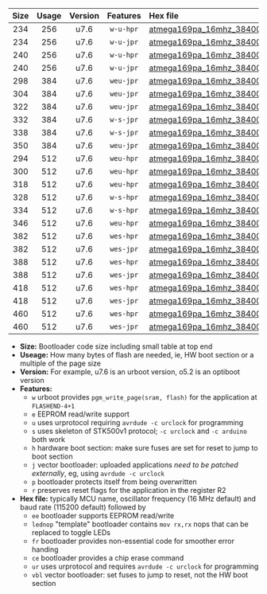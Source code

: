 |Size|Usage|Version|Features|Hex file|
|:-:|:-:|:-:|:-:|:--|
|234|256|u7.6|`w-u-hpr`|[atmega169pa_16mhz_38400bps_ur.hex](https://raw.githubusercontent.com/stefanrueger/urboot/main//atmega169pa_16mhz_38400bps_ur.hex)|
|234|256|u7.6|`w-u-jpr`|[atmega169pa_16mhz_38400bps_ur_vbl.hex](https://raw.githubusercontent.com/stefanrueger/urboot/main//atmega169pa_16mhz_38400bps_ur_vbl.hex)|
|240|256|u7.6|`w-u-hpr`|[atmega169pa_16mhz_38400bps_lednop_ur.hex](https://raw.githubusercontent.com/stefanrueger/urboot/main//atmega169pa_16mhz_38400bps_lednop_ur.hex)|
|240|256|u7.6|`w-u-jpr`|[atmega169pa_16mhz_38400bps_lednop_ur_vbl.hex](https://raw.githubusercontent.com/stefanrueger/urboot/main//atmega169pa_16mhz_38400bps_lednop_ur_vbl.hex)|
|298|384|u7.6|`weu-jpr`|[atmega169pa_16mhz_38400bps_ee_ur_vbl.hex](https://raw.githubusercontent.com/stefanrueger/urboot/main//atmega169pa_16mhz_38400bps_ee_ur_vbl.hex)|
|304|384|u7.6|`weu-jpr`|[atmega169pa_16mhz_38400bps_ee_lednop_ur_vbl.hex](https://raw.githubusercontent.com/stefanrueger/urboot/main//atmega169pa_16mhz_38400bps_ee_lednop_ur_vbl.hex)|
|322|384|u7.6|`weu-jpr`|[atmega169pa_16mhz_38400bps_ee_lednop_fr_ur_vbl.hex](https://raw.githubusercontent.com/stefanrueger/urboot/main//atmega169pa_16mhz_38400bps_ee_lednop_fr_ur_vbl.hex)|
|332|384|u7.6|`w-s-jpr`|[atmega169pa_16mhz_38400bps_vbl.hex](https://raw.githubusercontent.com/stefanrueger/urboot/main//atmega169pa_16mhz_38400bps_vbl.hex)|
|338|384|u7.6|`w-s-jpr`|[atmega169pa_16mhz_38400bps_lednop_vbl.hex](https://raw.githubusercontent.com/stefanrueger/urboot/main//atmega169pa_16mhz_38400bps_lednop_vbl.hex)|
|350|384|u7.6|`weu-jpr`|[atmega169pa_16mhz_38400bps_ee_lednop_fr_ce_ur_vbl.hex](https://raw.githubusercontent.com/stefanrueger/urboot/main//atmega169pa_16mhz_38400bps_ee_lednop_fr_ce_ur_vbl.hex)|
|294|512|u7.6|`weu-hpr`|[atmega169pa_16mhz_38400bps_ee_ur.hex](https://raw.githubusercontent.com/stefanrueger/urboot/main//atmega169pa_16mhz_38400bps_ee_ur.hex)|
|300|512|u7.6|`weu-hpr`|[atmega169pa_16mhz_38400bps_ee_lednop_ur.hex](https://raw.githubusercontent.com/stefanrueger/urboot/main//atmega169pa_16mhz_38400bps_ee_lednop_ur.hex)|
|318|512|u7.6|`weu-hpr`|[atmega169pa_16mhz_38400bps_ee_lednop_fr_ur.hex](https://raw.githubusercontent.com/stefanrueger/urboot/main//atmega169pa_16mhz_38400bps_ee_lednop_fr_ur.hex)|
|328|512|u7.6|`w-s-hpr`|[atmega169pa_16mhz_38400bps.hex](https://raw.githubusercontent.com/stefanrueger/urboot/main//atmega169pa_16mhz_38400bps.hex)|
|334|512|u7.6|`w-s-hpr`|[atmega169pa_16mhz_38400bps_lednop.hex](https://raw.githubusercontent.com/stefanrueger/urboot/main//atmega169pa_16mhz_38400bps_lednop.hex)|
|346|512|u7.6|`weu-hpr`|[atmega169pa_16mhz_38400bps_ee_lednop_fr_ce_ur.hex](https://raw.githubusercontent.com/stefanrueger/urboot/main//atmega169pa_16mhz_38400bps_ee_lednop_fr_ce_ur.hex)|
|382|512|u7.6|`wes-hpr`|[atmega169pa_16mhz_38400bps_ee.hex](https://raw.githubusercontent.com/stefanrueger/urboot/main//atmega169pa_16mhz_38400bps_ee.hex)|
|382|512|u7.6|`wes-jpr`|[atmega169pa_16mhz_38400bps_ee_vbl.hex](https://raw.githubusercontent.com/stefanrueger/urboot/main//atmega169pa_16mhz_38400bps_ee_vbl.hex)|
|388|512|u7.6|`wes-hpr`|[atmega169pa_16mhz_38400bps_ee_lednop.hex](https://raw.githubusercontent.com/stefanrueger/urboot/main//atmega169pa_16mhz_38400bps_ee_lednop.hex)|
|388|512|u7.6|`wes-jpr`|[atmega169pa_16mhz_38400bps_ee_lednop_vbl.hex](https://raw.githubusercontent.com/stefanrueger/urboot/main//atmega169pa_16mhz_38400bps_ee_lednop_vbl.hex)|
|418|512|u7.6|`wes-hpr`|[atmega169pa_16mhz_38400bps_ee_lednop_fr.hex](https://raw.githubusercontent.com/stefanrueger/urboot/main//atmega169pa_16mhz_38400bps_ee_lednop_fr.hex)|
|418|512|u7.6|`wes-jpr`|[atmega169pa_16mhz_38400bps_ee_lednop_fr_vbl.hex](https://raw.githubusercontent.com/stefanrueger/urboot/main//atmega169pa_16mhz_38400bps_ee_lednop_fr_vbl.hex)|
|460|512|u7.6|`wes-hpr`|[atmega169pa_16mhz_38400bps_ee_lednop_fr_ce.hex](https://raw.githubusercontent.com/stefanrueger/urboot/main//atmega169pa_16mhz_38400bps_ee_lednop_fr_ce.hex)|
|460|512|u7.6|`wes-jpr`|[atmega169pa_16mhz_38400bps_ee_lednop_fr_ce_vbl.hex](https://raw.githubusercontent.com/stefanrueger/urboot/main//atmega169pa_16mhz_38400bps_ee_lednop_fr_ce_vbl.hex)|

- **Size:** Bootloader code size including small table at top end
- **Useage:** How many bytes of flash are needed, ie, HW boot section or a multiple of the page size
- **Version:** For example, u7.6 is an urboot version, o5.2 is an optiboot version
- **Features:**
  + `w` urboot provides `pgm_write_page(sram, flash)` for the application at `FLASHEND-4+1`
  + `e` EEPROM read/write support
  + `u` uses urprotocol requiring `avrdude -c urclock` for programming
  + `s` uses skeleton of STK500v1 protocol; `-c urclock` and `-c arduino` both work
  + `h` hardware boot section: make sure fuses are set for reset to jump to boot section
  + `j` vector bootloader: uploaded applications *need to be patched externally*, eg, using `avrdude -c urclock`
  + `p` bootloader protects itself from being overwritten
  + `r` preserves reset flags for the application in the register R2
- **Hex file:** typically MCU name, oscillator frequency (16 MHz default) and baud rate (115200 default) followed by
  + `ee` bootloader supports EEPROM read/write
  + `lednop` "template" bootloader contains `mov rx,rx` nops that can be replaced to toggle LEDs
  + `fr` bootloader provides non-essential code for smoother error handing
  + `ce` bootloader provides a chip erase command
  + `ur` uses urprotocol and requires `avrdude -c urclock` for programming
  + `vbl` vector bootloader: set fuses to jump to reset, not the HW boot section
